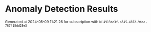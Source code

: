 # Anomaly Detection Results


<sup>Generated at 2024-05-09 11:21:26 for subscription with id `4913be3f-a345-4652-9bba-767418dd25e3`</sup>
